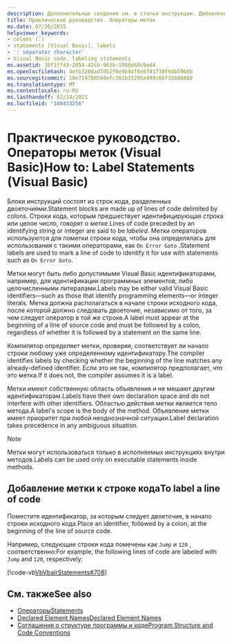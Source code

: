 ```yaml
---
description: Дополнительные сведения см. в статье инструкции. Добавление меток (Visual Basic)
title: Практическое руководство. Операторы меток
ms.date: 07/20/2015
helpviewer_keywords:
- colons (:)
- statements [Visual Basic], labels
- ': separator character'
- Visual Basic code, labeling statements
ms.assetid: 38f1ff43-2054-42cb-963b-1998e60c6ed4
ms.openlocfilehash: 4efb320dad7d52f6e9b94f6e6f81730f94b5966b
ms.sourcegitcommit: 10e719780594efc781b15295e499c66f316068b8
ms.translationtype: MT
ms.contentlocale: ru-RU
ms.lasthandoff: 02/14/2021
ms.locfileid: "100433256"
---
```

# <a name="how-to-label-statements-visual-basic"></a><span data-ttu-id="d861f-103">Практическое руководство. Операторы меток (Visual Basic)</span><span class="sxs-lookup"><span data-stu-id="d861f-103">How to: Label Statements (Visual Basic)</span></span>

<span data-ttu-id="d861f-104">Блоки инструкций состоят из строк кода, разделенных двоеточиями.</span><span class="sxs-lookup"><span data-stu-id="d861f-104">Statement blocks are made up of lines of code delimited by colons.</span></span> <span data-ttu-id="d861f-105">Строки кода, которым предшествует идентифицирующая строка или целое число, говорят о *метке*.</span><span class="sxs-lookup"><span data-stu-id="d861f-105">Lines of code preceded by an identifying string or integer are said to be *labeled*.</span></span> <span data-ttu-id="d861f-106">Метки операторов используются для пометки строки кода, чтобы она определялась для использования с такими операторами, как `On Error Goto` .</span><span class="sxs-lookup"><span data-stu-id="d861f-106">Statement labels are used to mark a line of code to identify it for use with statements such as `On Error Goto`.</span></span>

<span data-ttu-id="d861f-107">Метки могут быть либо допустимыми Visual Basic идентификаторами, например, для идентификации программных элементов, либо целочисленными литералами.</span><span class="sxs-lookup"><span data-stu-id="d861f-107">Labels may be either valid Visual Basic identifiers—such as those that identify programming elements—or integer literals.</span></span> <span data-ttu-id="d861f-108">Метка должна располагаться в начале строки исходного кода, после которой должно следовать двоеточие, независимо от того, за чем следует оператор в той же строке.</span><span class="sxs-lookup"><span data-stu-id="d861f-108">A label must appear at the beginning of a line of source code and must be followed by a colon, regardless of whether it is followed by a statement on the same line.</span></span>

<span data-ttu-id="d861f-109">Компилятор определяет метки, проверяя, соответствует ли начало строки любому уже определенному идентификатору.</span><span class="sxs-lookup"><span data-stu-id="d861f-109">The compiler identifies labels by checking whether the beginning of the line matches any already-defined identifier.</span></span> <span data-ttu-id="d861f-110">Если это не так, компилятор предполагает, что это метка.</span><span class="sxs-lookup"><span data-stu-id="d861f-110">If it does not, the compiler assumes it is a label.</span></span>

<span data-ttu-id="d861f-111">Метки имеют собственную область объявления и не мешают другим идентификаторам.</span><span class="sxs-lookup"><span data-stu-id="d861f-111">Labels have their own declaration space and do not interfere with other identifiers.</span></span> <span data-ttu-id="d861f-112">Областью действия метки является тело метода.</span><span class="sxs-lookup"><span data-stu-id="d861f-112">A label's scope is the body of the method.</span></span> <span data-ttu-id="d861f-113">Объявление метки имеет приоритет при любой неоднозначной ситуации.</span><span class="sxs-lookup"><span data-stu-id="d861f-113">Label declaration takes precedence in any ambiguous situation.</span></span>

> [!NOTE]
> <span data-ttu-id="d861f-114">Метки могут использоваться только в исполняемых инструкциях внутри методов.</span><span class="sxs-lookup"><span data-stu-id="d861f-114">Labels can be used only on executable statements inside methods.</span></span>

## <a name="to-label-a-line-of-code"></a><span data-ttu-id="d861f-115">Добавление метки к строке кода</span><span class="sxs-lookup"><span data-stu-id="d861f-115">To label a line of code</span></span>

<span data-ttu-id="d861f-116">Поместите идентификатор, за которым следует двоеточие, в начало строки исходного кода.</span><span class="sxs-lookup"><span data-stu-id="d861f-116">Place an identifier, followed by a colon, at the beginning of the line of source code.</span></span>

<span data-ttu-id="d861f-117">Например, следующие строки кода помечены как `Jump` и `120` , соответственно:</span><span class="sxs-lookup"><span data-stu-id="d861f-117">For example, the following lines of code are labeled with `Jump` and `120`, respectively:</span></span>

[!code-vb[VbVbalrStatements#708](~/samples/snippets/visualbasic/VS_Snippets_VBCSharp/VbVbalrStatements/VB/Class1.vb#708)]

## <a name="see-also"></a><span data-ttu-id="d861f-118">См. также</span><span class="sxs-lookup"><span data-stu-id="d861f-118">See also</span></span>

- [<span data-ttu-id="d861f-119">Операторы</span><span class="sxs-lookup"><span data-stu-id="d861f-119">Statements</span></span>](../language-features/statements.md)
- [<span data-ttu-id="d861f-120">Declared Element Names</span><span class="sxs-lookup"><span data-stu-id="d861f-120">Declared Element Names</span></span>](../language-features/declared-elements/declared-element-names.md)
- [<span data-ttu-id="d861f-121">Соглашения о структуре программы и коде</span><span class="sxs-lookup"><span data-stu-id="d861f-121">Program Structure and Code Conventions</span></span>](program-structure-and-code-conventions.md)
